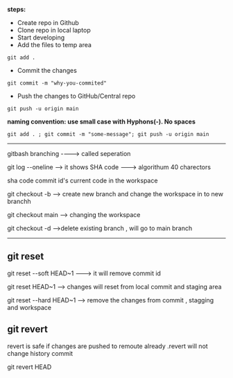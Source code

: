 

**steps:**
* Create repo in Github
* Clone repo in local laptop
* Start developing
* Add the files to temp area
```
git add .
```
* Commit the changes
```
git commit -m "why-you-commited"
```
* Push the changes to GitHub/Central repo
```
git push -u origin main
```

**naming convention: use small case with Hyphons(-). No spaces**

```
git add . ; git commit -m "some-message"; git push -u origin main
```

---------------------------------------------------------------------------------------------------

gitbash branching ----> called seperation

git log --oneline  --> it shows SHA code ---> algorithum 40 charectors

sha code commit id's current code in the workspace

git checkout -b <branch-name>  --> create new branch and change the workspace in to new branchh

git checkout main --> changing the workspace 

git checkout -d <branch-name> -->delete existing branch , will go to main branch 



-----------------------------------------------------------------------------------------------------


git reset 
---------

git reset --soft HEAD~1  --->          it will remove commit id


git reset HEAD~1 --> changes will reset from local commit and staging area


git reset --hard HEAD~1 --> remove the changes from commit , stagging and workspace


git revert
------------

revert is safe if changes are pushed to remoute already .revert will not change history commit 

git revert HEAD 
